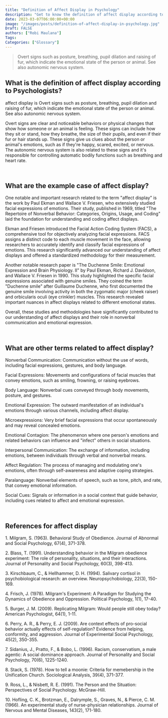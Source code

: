 ```yaml
---
title: "Definition of Affect Display in Psychology"
description: "Get to know the definition of affect display according to psychologists."
date: 2023-03-07T06:00:00+00:00
image: "/images/posts/definition-of-affect-display-in-psychology.jpg"
Draft: FALSE
authors: ["Robi Maulana"]
Tags: 
Categories: ["Glossary"]
---
```






> Overt signs such as posture, breathing, pupil dilation and raising of fur, which indicate the emotional state of the person or animal. See also autonomic nervous system.

## What is the definition of affect display according to Psychologists?

affect display is Overt signs such as posture, breathing, pupil dilation and raising of fur, which indicate the emotional state of the person or animal. See also autonomic nervous system.

Overt signs are clear and noticeable behaviors or physical changes that show how someone or an animal is feeling. These signs can include how they sit or stand, how they breathe, the size of their pupils, and even if their fur or hair stands up. These signs give us clues about the person or animal's emotions, such as if they're happy, scared, excited, or nervous. The autonomic nervous system is also related to these signs and it's responsible for controlling automatic bodily functions such as breathing and heart rate.

 

## What are the example case of affect display?

One notable and important research related to the term "affect display" is the work by Paul Ekman and Wallace V. Friesen, who extensively studied facial expressions of emotions. Their study, published in 1969, titled "The Repertoire of Nonverbal Behavior: Categories, Origins, Usage, and Coding" laid the foundation for understanding and coding affect displays.

Ekman and Friesen introduced the Facial Action Coding System (FACS), a comprehensive tool for objectively analyzing facial expressions. FACS assigns a distinct code to each muscle movement in the face, allowing researchers to accurately identify and classify facial expressions of emotions. This research significantly advanced our understanding of affect displays and offered a standardized methodology for their measurement.

Another notable research paper is "The Duchenne Smile: Emotional Expression and Brain Physiology. II" by Paul Ekman, Richard J. Davidson, and Wallace V. Friesen in 1990. This study highlighted the specific facial expressions associated with genuine smiles. They coined the term "Duchenne smile" after Guillaume Duchenne, who first documented the genuine smile involving activity in both the zygomatic major (cheek raiser) and orbicularis oculi (eye crinkler) muscles. This research revealed important nuances in affect displays related to different emotional states.

Overall, these studies and methodologies have significantly contributed to our understanding of affect displays and their role in nonverbal communication and emotional expression.

 

## What are other terms related to affect display?

Nonverbal Communication: Communication without the use of words, including facial expressions, gestures, and body language.

Facial Expressions: Movements and configurations of facial muscles that convey emotions, such as smiling, frowning, or raising eyebrows.

Body Language: Nonverbal cues conveyed through body movements, posture, and gestures.

Emotional Expression: The outward manifestation of an individual's emotions through various channels, including affect display.

Microexpressions: Very brief facial expressions that occur spontaneously and may reveal concealed emotions.

Emotional Contagion: The phenomenon where one person's emotions and related behaviors can influence and "infect" others in social situations.

Interpersonal Communication: The exchange of information, including emotions, between individuals through verbal and nonverbal means.

Affect Regulation: The process of managing and modulating one's emotions, often through self-awareness and adaptive coping strategies.

Paralanguage: Nonverbal elements of speech, such as tone, pitch, and rate, that convey emotional information.

Social Cues: Signals or information in a social context that guide behavior, including cues related to affect and emotional expression.

 

## References for affect display

1\. Milgram, S. (1963). Behavioral Study of Obedience. Journal of Abnormal and Social Psychology, 67(4), 371-378.

2\. Blass, T. (1991). Understanding behavior in the Milgram obedience experiment: The role of personality, situations, and their interactions. Journal of Personality and Social Psychology, 60(3), 398-413.

3\. Kirschbaum, C., & Hellhammer, D. H. (1994). Salivary cortisol in psychobiological research: an overview. Neuropsychobiology, 22(3), 150-169.

4\. Frisch, J. (1978). Milgram's Experiment: A Paradigm for Studying the Dynamics of Obedience and Oppression. Political Psychology, 1(1), 17-40.

5\. Burger, J. M. (2009). Replicating Milgram: Would people still obey today? American Psychologist, 64(1), 1-11.

6\. Perry, A. R., & Perry, E. J. (2009). Are context effects of pro-social behavior actually effects of self-regulation? Evidence from helping, conformity, and aggression. Journal of Experimental Social Psychology, 45(2), 350-355.

7\. Sidanius, J., Pratto, F., & Bobo, L. (1996). Racism, conservatism, a male agentic: A social dominance approach. Journal of Personality and Social Psychology, 70(6), 1225-1240.

8\. Stack, S. (1978). How to tell a moonie: Criteria for memebership in the Unification Church. Sociological Analysis, 39(4), 371-377.

9\. Ross, L., & Nisbett, R. E. (1991). The Person and the Situation: Perspectives of Social Psychology. McGraw-Hill.

10\. Hofling, C. K., Brotzman, E., Dalrymple, S., Graves, N., & Pierce, C. M. (1966). An experimental study of nurse-physician relationships. Journal of Nervous and Mental Diseases, 143(2), 171-180.
